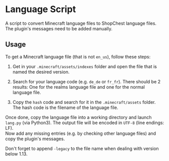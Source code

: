 # Language Script

A script to convert Minecraft language files to ShopChest language files. <br>
The plugin's messages need to be added manually.

## Usage

To get a Minecraft language file (that is not `en_us`), follow these steps:

1. Get in your `.minecraft/assets/indexes` folder and open the file that is named the desired version.

2. Search for your language code (e.g. `de_de` or `fr_fr`). There should be 2 results: One for the realms language file and one for the normal language file.

3. Copy the `hash` code and search for it in the `.minecraft/assets` folder. The hash code is the filename of the language file.

Once done, copy the language file into a working directory and launch `lang.py` (via Python3). The output file will be encoded in `UTF-8` (line endings: LF).<br>
Now add any missing entries (e.g. by checking other language files) and copy the plugin's messages.

Don't forget to append `-legacy` to the file name when dealing with version below 1.13.